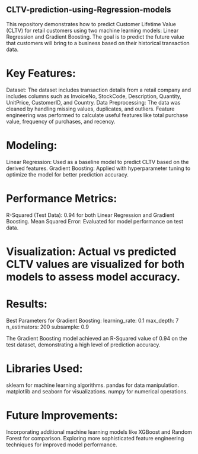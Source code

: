 ## CLTV-prediction-using-Regression-models
This repository demonstrates how to predict Customer Lifetime Value (CLTV) for retail customers using two machine learning models: Linear Regression and Gradient Boosting. The goal is to predict the future value that customers will bring to a business based on their historical transaction data.

# Key Features:
Dataset: The dataset includes transaction details from a retail company and includes columns such as InvoiceNo, StockCode, Description, Quantity, UnitPrice, CustomerID, and Country.
Data Preprocessing: The data was cleaned by handling missing values, duplicates, and outliers. Feature engineering was performed to calculate useful features like total purchase value, frequency of purchases, and recency.

# Modeling:
Linear Regression: Used as a baseline model to predict CLTV based on the derived features.
Gradient Boosting: Applied with hyperparameter tuning to optimize the model for better prediction accuracy.

# Performance Metrics:
R-Squared (Test Data): 0.94 for both Linear Regression and Gradient Boosting.
Mean Squared Error: Evaluated for model performance on test data.

# Visualization: Actual vs predicted CLTV values are visualized for both models to assess model accuracy.
# Results:
Best Parameters for Gradient Boosting:
learning_rate: 0.1
max_depth: 7
n_estimators: 200
subsample: 0.9


The Gradient Boosting model achieved an R-Squared value of 0.94 on the test dataset, demonstrating a high level of prediction accuracy.

# Libraries Used:
sklearn for machine learning algorithms.
pandas for data manipulation.
matplotlib and seaborn for visualizations.
numpy for numerical operations.

# Future Improvements:
Incorporating additional machine learning models like XGBoost and Random Forest for comparison.
Exploring more sophisticated feature engineering techniques for improved model performance.
